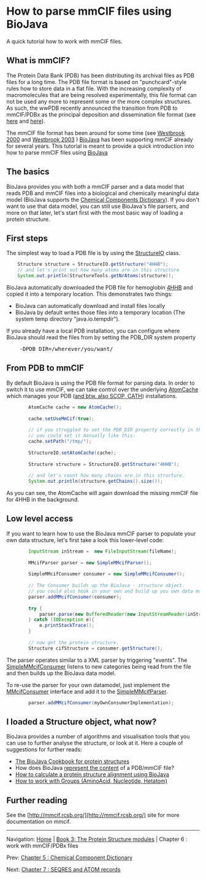 # How to parse mmCIF files using BioJava

A quick tutorial how to work with mmCIF files.

## What is mmCIF?

The Protein Data Bank (PDB) has been distributing its archival files as PDB files for a long time. The PDB file format is based on "punchcard"-style rules how to store data in a flat file. With the increasing complexity of macromolecules that are being resolved experimentally, this file format can not be used any more to represent some or the more complex structures. As such, the wwPDB recently announced the transition from PDB to mmCIF/PDBx as  the principal deposition and dissemination file format (see 
[here](http://www.wwpdb.org/news/news_2013.html#22-May-2013) and 
[here](http://wwpdb.org/workshop/wgroup.html)). 

The mmCIF file format has been around for some time (see [Westbrook 2000][] and [Westbrook 2003][] ) [BioJava](http://www.biojava.org) has been supporting mmCIF already for several years. This tutorial is meant to provide a quick introduction into how to parse mmCIF files using [BioJava](http://www.biojava.org)

## The basics

BioJava provides you with both a mmCIF parser and a data model that reads PDB and mmCIF files into a biological and chemically  meaningful data model (BioJava supports the [Chemical Components Dictionary](mmcif.md)). If you don't want to use that data model, you can still use BioJava's file parsers, and more on that later, let's start first with the most basic way of loading a protein structure.


## First steps

The simplest way to load a PDB file is by using the [StructureIO](http://www.biojava.org/docs/api/org/biojava/nbio/structure/StructureIO.html) class.

```java
    Structure structure = StructureIO.getStructure("4HHB");
    // and let's print out how many atoms are in this structure
    System.out.println(StructureTools.getNrAtoms(structure));
```



BioJava  automatically downloaded the PDB file for hemoglobin [4HHB](http://www.rcsb.org/pdb/explore.do?structureId=4HHB) and copied it into a temporary location. This demonstrates two things:

+ BioJava can automatically download and install files locally
+ BioJava by default writes those files into a temporary location (The system temp directory "java.io.tempdir"). 

If you already have a local PDB installation, you can configure where BioJava should read the files from by setting the PDB_DIR system property

<pre>
    -DPDB_DIR=/wherever/you/want/
</pre>

## From PDB to mmCIF

By default BioJava is using the PDB file format for parsing data. In order to switch it to use mmCIF, we can take control over the underlying [AtomCache](http://www.biojava.org/docs/api/org/biojava/nbio/structure/align/util/AtomCache.html) which manages your PDB ([and btw. also SCOP, CATH](externaldb.md)) installations.

```java
        AtomCache cache = new AtomCache();
            
        cache.setUseMmCif(true);
            
        // if you struggled to set the PDB_DIR property correctly in the previous step, 
        // you could set it manually like this:
        cache.setPath("/tmp/");
            
        StructureIO.setAtomCache(cache);
            
        Structure structure = StructureIO.getStructure("4HHB");
                    
        // and let's count how many chains are in this structure.
        System.out.println(structure.getChains().size());
```

As you can see, the AtomCache will again download the missing mmCIF file for 4HHB in the background. 

## Low level access

If you want to learn how to use the BioJava mmCIF parser to populate your own data structure, let's first take a look this lower-level code:

```java
        InputStream inStream =  new FileInputStream(fileName);
 
        MMcifParser parser = new SimpleMMcifParser();
 
        SimpleMMcifConsumer consumer = new SimpleMMcifConsumer();
 
        // The Consumer builds up the BioJava - structure object.
        // you could also hook in your own and build up you own data model.          
        parser.addMMcifConsumer(consumer);
 
        try {
            parser.parse(new BufferedReader(new InputStreamReader(inStream)));
        } catch (IOException e){
            e.printStackTrace();
        }
 
        // now get the protein structure.
        Structure cifStructure = consumer.getStructure();
```

The parser operates similar to a XML parser by triggering "events". The [SimpleMMcifConsumer](http://www.biojava.org/docs/api/org/biojava/nbio/structure/io/mmcif/SimpleMMcifConsumer.html) listens to new categories being read from the file and then builds up the BioJava data model.

To re-use the parser for your own datamodel, just implement the [MMcifConsumer](http://www.biojava.org/docs/api/org/biojava/nbio/structure/io/mmcif/MMcifConsumer.html) interface and add it to the [SimpleMMcifParser](http://www.biojava.org/docs/api/org/biojava/nbio/structure/io/mmcif/SimpleMMcifParser.html).
```java
        parser.addMMcifConsumer(myOwnConsumerImplementation);
```

## I loaded a Structure object, what now?

BioJava provides a number of algorithms and visualisation tools that you can use to further analyse the structure, or look at it. Here a couple of suggestions for further reads:

+ [The BioJava Cookbook for protein structures](http://biojava.org/wiki/BioJava:CookBook#Protein_Structure)
+ How does BioJava [represent the content](structure-data-model.md) of a PDB/mmCIF file?
+ [How to calculate a protein structure alignment using BioJava](http://biojava.org/wiki/BioJava:CookBook:PDB:align)
+ [How to work with Groups (AminoAcid, Nucleotide, Hetatom)](http://biojava.org/wiki/BioJava:CookBook:PDB:groups)

## Further reading

See the [http://mmcif.rcsb.org/](http://mmcif.rcsb.org/) site for more documentation on mmcif.


<!-- References -->


[Westbrook 2000]: http://www.ncbi.nlm.nih.gov/pubmed/10842738 "Westbrook JD and Bourne PE. STAR/mmCIF: an ontology for macromolecular structure. Bioinformatics 2000 Feb; 16(2) 159-68. pmid:10842738." 

[Westbrook 2003]: http://www.ncbi.nlm.nih.gov/pubmed/12647386 "Westbrook JD and Fitzgerald PM. The PDB format, mmCIF, and other data formats. Methods Biochem Anal 2003; 44 161-79. pmid:12647386."


<!--automatically generated footer-->

---

Navigation:
[Home](../README.md)
| [Book 3: The Protein Structure modules](README.md)
| Chapter 6 : work with mmCIF/PDBx files

Prev: [Chapter 5 : Chemical Component Dictionary](chemcomp.md)

Next: [Chapter 7 : SEQRES and ATOM records](seqres.md)
